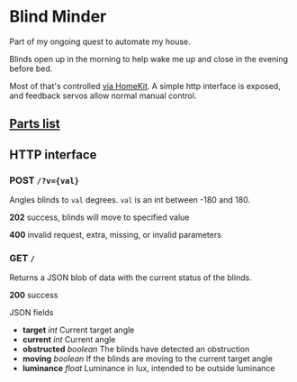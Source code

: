 # Blind Minder

Part of my ongoing quest to automate my house.

Blinds open up in the morning to help wake me up and close in the evening before bed.

Most of that's controlled [via HomeKit](https://github.com/apexskier/my-homebridge). A simple
http interface is exposed, and feedback servos allow normal manual control.

## [Parts list](https://www.adafruit.com/wishlists?wid=417600)

## HTTP interface

### POST `/?v={val}`

Angles blinds to `val` degrees. `val` is an int between -180 and 180.

**202** success, blinds will move to specified value

**400** invalid request, extra, missing, or invalid parameters

### GET `/`

Returns a JSON blob of data with the current status of the blinds.

**200** success

JSON fields
- **target** _int_ Current target angle
- **current** _int_ Current angle
- **obstructed** _boolean_ The blinds have detected an obstruction
- **moving** _boolean_ If the blinds are moving to the current target angle
- **luminance** _float_ Luminance in lux, intended to be outside luminance
